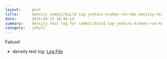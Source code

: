 ```yaml
---
layout:     post
title:      density commit/build tag jenkins-kraken-run-k8s-density-tests-49-30
date:       2016-04-13 18:44:14
summary:    density test log for commit/build tag jenkins-kraken-run-k8s-density-tests-49-30.
category:   jekyll
---
```


Failure!

- density test log: [Log File](http://s3-us-west-2.amazonaws.com/kraken-e2e-logs/density/jenkins-kraken-run-k8s-density-tests-49-30.log)
